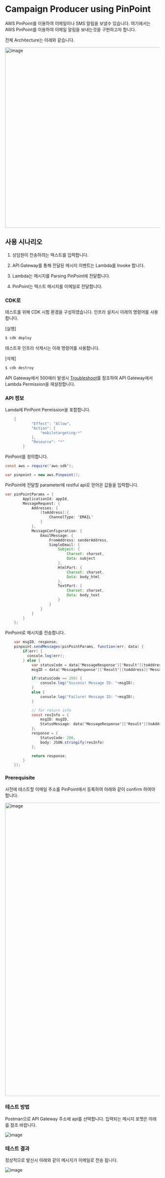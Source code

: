 # Campaign Producer using PinPoint

AWS PinPoint를 이용하여 이메일이나 SMS 알림을 보낼수 있습니다. 여기에서는 AWS PinPoint를 이용하여 이메일 알림을 보내는것을 구현하고자 합니다. 

전체 Architecture는 아래와 같습니다. 

<img width="586" alt="image" src="https://user-images.githubusercontent.com/52392004/159288376-d42cc6c2-5dc4-4662-b205-f08b5ace8782.png">

## 사용 시나리오

1. 상담원이 전송하려는 텍스트를 입력합니다. 

2. API Gateway를 통해 전달된 메시지 이벤트는 Lambda를 Invoke 합니다. 

3. Lambda는 메시지를 Parsing PinPoint에 전달합니다. 

4. PinPoint는 텍스트 메시지를 이메일로 전달합니다. 


### CDK로 

테스트를 위해 CDK 시험 환경을 구성하였습니다. 인프라 설치시 아래의 명령어를 사용합니다. 

[실행] 

```c
$ cdk deploy
```

테스트후 인프라 삭제시는 아래 명령어를 사용합니다. 

[삭제]
```c
$ cdk destroy
```

API Gateway에서 500에러 발생시 [Troubleshoot](https://github.com/kyopark2014/serverless-storytime/blob/main/docs/cdk.md)를 참조하여 API Gateway에서 Lambda Permission을 재설정합니다.

### API 정보

Lamda에 PinPoint Permission을 포함합니다. 

```java
	{
            "Effect": "Allow",
            "Action": [
                "mobiletargeting:*"
            ],
            "Resource": "*"
        }
```


PinPoint를 정의합니다.

```java
const aws = require('aws-sdk');

var pinpoint = new aws.Pinpoint();
```

PinPoint에 전달할 parameter에 restful api로 얻어온 값들을 입력합니다. 

```java
var pinPointParams = {
        ApplicationId: appId,
        MessageRequest: {
            Addresses: {
                [toAddress]:{
                    ChannelType: 'EMAIL'
                }
            },
            MessageConfiguration: {
                EmailMessage: {
                    FromAddress: senderAddress,
                    SimpleEmail: {
                        Subject: {
                            Charset: charset,
                            Data: subject
                        },
                        HtmlPart: {
                            Charset: charset,
                            Data: body_html
                        },
                        TextPart: {
                            Charset: charset,
                            Data: body_text
                        }
                    }
                }
            }
        }
    };
```

PinPoint로 메시지를 전송합니다. 

```java
    var msgID, response;
    pinpoint.sendMessages(pinPointParams, function(err, data) {
        if(err) {
          console.log(err);
        } else {
            var statusCode = data['MessageResponse']['Result'][toAddress]['StatusCode'];
            msgID = data['MessageResponse']['Result'][toAddress]['MessageId'];

            if(statusCode == 200) {
                console.log("Success! Message ID: "+msgID);
            }
            else {
                console.log("Failure! Message ID: "+msgID);
            }

            // for return info
            const resInfo = {
                msgID: msgID,
                StatusMessage: data['MessageResponse']['Result'][toAddress]['StatusMessage'],
            }; 
            response = {
                StatusCode: 200,
                body: JSON.stringify(resInfo)
            };

            return response;
        }
    });
```

### Prerequisite

사전에 테스트할 이메일 주소를 PinPoint에서 등록하여 아래와 같이 confirm 하여야 합니다.

<img width="952" alt="image" src="https://user-images.githubusercontent.com/52392004/159303803-ef2c064e-f86d-4fb9-a57a-ebab3365f7fa.png">



### 테스트 방법

Postman으로 API Gateway 주소에 api를 선택합니다. 입력되는 메시지 포멧은 아래를 참조 바랍니다. 

![image](https://user-images.githubusercontent.com/52392004/159300961-08a8ca6b-d515-491c-9b71-95baa8a094fd.png)

### 테스트 결과

정상적으로 발신시 아래와 같이 메시지가 이메일로 전송 됩니다. 

![image](https://user-images.githubusercontent.com/52392004/159301382-4d8c0896-90c3-4321-b66b-a40cfb5f5fb2.png)
